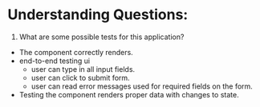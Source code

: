 # Understanding Questions:
1. What are some possible tests for this application?
* The component correctly renders.
* end-to-end testing ui
    - user can type in all input fields.
    - user can click to submit form.
    - user can read error messages used for required fields on the form.
* Testing the component renders proper data with changes to state.